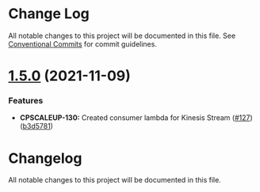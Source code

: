 # Change Log

All notable changes to this project will be documented in this file.
See [Conventional Commits](https://conventionalcommits.org) for commit guidelines.

# [1.5.0](https://github.com/sky-uk/ita-videoplatform-public-api/compare/v1.4.4...v1.5.0) (2021-11-09)


### Features

* **CPSCALEUP-130:** Created consumer lambda for Kinesis Stream ([#127](https://github.com/sky-uk/ita-videoplatform-public-api/issues/127)) ([b3d5781](https://github.com/sky-uk/ita-videoplatform-public-api/commit/b3d5781af10b4a935b7160d96617c51174ddd2d4))





# Changelog
All notable changes to this project will be documented in this file.
